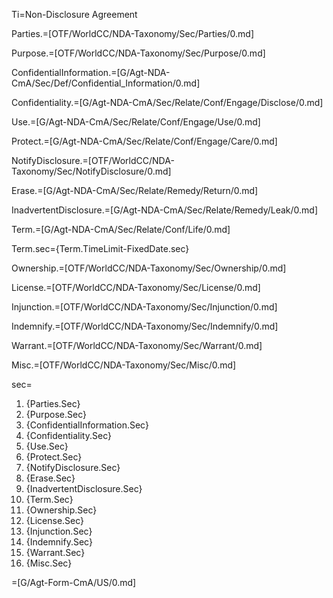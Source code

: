 Ti=Non-Disclosure Agreement

Parties.=[OTF/WorldCC/NDA-Taxonomy/Sec/Parties/0.md]

Purpose.=[OTF/WorldCC/NDA-Taxonomy/Sec/Purpose/0.md]

ConfidentialInformation.=[G/Agt-NDA-CmA/Sec/Def/Confidential_Information/0.md]

Confidentiality.=[G/Agt-NDA-CmA/Sec/Relate/Conf/Engage/Disclose/0.md]

Use.=[G/Agt-NDA-CmA/Sec/Relate/Conf/Engage/Use/0.md]

Protect.=[G/Agt-NDA-CmA/Sec/Relate/Conf/Engage/Care/0.md]

NotifyDisclosure.=[OTF/WorldCC/NDA-Taxonomy/Sec/NotifyDisclosure/0.md]

Erase.=[G/Agt-NDA-CmA/Sec/Relate/Remedy/Return/0.md]

InadvertentDisclosure.=[G/Agt-NDA-CmA/Sec/Relate/Remedy/Leak/0.md]

Term.=[G/Agt-NDA-CmA/Sec/Relate/Conf/Life/0.md]

Term.sec={Term.TimeLimit-FixedDate.sec}

Ownership.=[OTF/WorldCC/NDA-Taxonomy/Sec/Ownership/0.md]

License.=[OTF/WorldCC/NDA-Taxonomy/Sec/License/0.md]

Injunction.=[OTF/WorldCC/NDA-Taxonomy/Sec/Injunction/0.md]

Indemnify.=[OTF/WorldCC/NDA-Taxonomy/Sec/Indemnify/0.md]

Warrant.=[OTF/WorldCC/NDA-Taxonomy/Sec/Warrant/0.md]

Misc.=[OTF/WorldCC/NDA-Taxonomy/Sec/Misc/0.md]


sec=<ol><li>{Parties.Sec}<li>{Purpose.Sec}<li>{ConfidentialInformation.Sec}<li>{Confidentiality.Sec}<li>{Use.Sec}<li>{Protect.Sec}<li>{NotifyDisclosure.Sec}<li>{Erase.Sec}<li>{InadvertentDisclosure.Sec}<li>{Term.Sec}<li>{Ownership.Sec}<li>{License.Sec}<li>{Injunction.Sec}<li>{Indemnify.Sec}<li>{Warrant.Sec}<li>{Misc.Sec}</ol>

=[G/Agt-Form-CmA/US/0.md]
